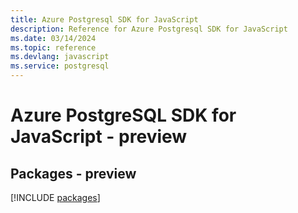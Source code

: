 ```yaml
---
title: Azure Postgresql SDK for JavaScript
description: Reference for Azure Postgresql SDK for JavaScript
ms.date: 03/14/2024
ms.topic: reference
ms.devlang: javascript
ms.service: postgresql
---
```

# Azure PostgreSQL SDK for JavaScript - preview
## Packages - preview
[!INCLUDE [packages](postgresql-index.md)]